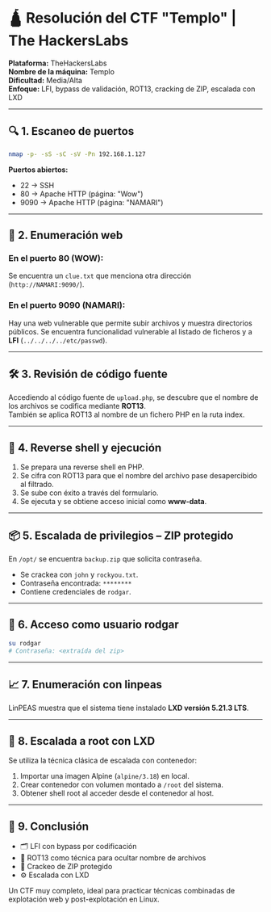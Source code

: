 # 🛕 Resolución del CTF "Templo" | The HackersLabs

**Plataforma:** TheHackersLabs  
**Nombre de la máquina:** Templo  
**Dificultad:** Media/Alta  
**Enfoque:** LFI, bypass de validación, ROT13, cracking de ZIP, escalada con LXD

---

## 🔍 1. Escaneo de puertos

```bash
nmap -p- -sS -sC -sV -Pn 192.168.1.127
```

**Puertos abiertos:**
- 22 → SSH
- 80 → Apache HTTP (página: "Wow")
- 9090 → Apache HTTP (página: "NAMARI")

---

## 🧭 2. Enumeración web

### En el puerto 80 (WOW):
Se encuentra un `clue.txt` que menciona otra dirección (`http://NAMARI:9090/`).

### En el puerto 9090 (NAMARI):
Hay una web vulnerable que permite subir archivos y muestra directorios públicos. Se encuentra funcionalidad vulnerable al listado de ficheros y a **LFI** (`../../../../etc/passwd`).

---

## 🛠️ 3. Revisión de código fuente

Accediendo al código fuente de `upload.php`, se descubre que el nombre de los archivos se codifica mediante **ROT13**.  
También se aplica ROT13 al nombre de un fichero PHP en la ruta index.

---

## 🧨 4. Reverse shell y ejecución

1. Se prepara una reverse shell en PHP.
2. Se cifra con ROT13 para que el nombre del archivo pase desapercibido al filtrado.
3. Se sube con éxito a través del formulario.
4. Se ejecuta y se obtiene acceso inicial como **www-data**.

---

## 📦 5. Escalada de privilegios – ZIP protegido

En `/opt/` se encuentra `backup.zip` que solicita contraseña.

- Se crackea con `john` y `rockyou.txt`.
- Contraseña encontrada: `********`
- Contiene credenciales de `rodgar`.

---

## 🔑 6. Acceso como usuario rodgar

```bash
su rodgar
# Contraseña: <extraída del zip>
```

---

## 📈 7. Enumeración con linpeas

LinPEAS muestra que el sistema tiene instalado **LXD versión 5.21.3 LTS**.

---

## 🚀 8. Escalada a root con LXD

Se utiliza la técnica clásica de escalada con contenedor:

1. Importar una imagen Alpine (`alpine/3.18`) en local.
2. Crear contenedor con volumen montado a `/root` del sistema.
3. Obtener shell root al acceder desde el contenedor al host.

---

## 🏁 9. Conclusión

- 🗂️ LFI con bypass por codificación
- 🧠 ROT13 como técnica para ocultar nombre de archivos
- 🔐 Crackeo de ZIP protegido
- ⚙️ Escalada con LXD

Un CTF muy completo, ideal para practicar técnicas combinadas de explotación web y post-explotación en Linux.

